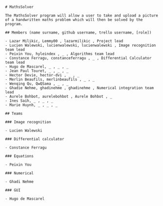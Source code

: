     # MathsSolver

    The MathsSolver program will allow a user to take and upload a picture
    of a handwritten maths problem which will then be solved by the
    program.

    ## Members (name surname, github username, trello username, [role])

    - Lazar Milikic, Lemmy00 , lazarmilikic , Project lead
    - Lucien Walewski, lucienwalewski, lucienwalewski , Image recognition team lead
    - Peixin You, hyleindex , _ , Algorithms team lead
    - Constance Ferragu, constanceferragu , _ , Differential Calculator team lead
    - Hugo de Mascarel, _ , _ , _
    - Jean Paul Touret, _ , _ , _
    - Hector Devie, hector-dvi , _ , _
    - Merlin Beaufils, merlinbeaufils , _ , _
    - Wenqing Qu, QwQSama , _ , _
    - Ghadie Nehme, ghadinehme , ghadinehme , Numerical integration team lead
    - Aurele Bohbot, aurelebohbot , Aurele Bohbot , _
    - Ines Saih, _ , _ , _
    - Marie Huynh, _ , _ , _ 

    ## Teams

    ### Image recognition

    - Lucien Walewski

    ### Differential calculator

    - Constance Ferragu

    ### Equations

    - Peixin You

    ### Numerical

    - Ghadi Nehme
    
    ### GUI

    - Hugo de Mascarel
